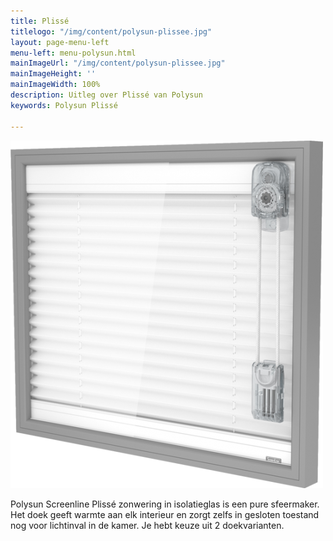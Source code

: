 ```yaml
---
title: Plissé
titlelogo: "/img/content/polysun-plissee.jpg"
layout: page-menu-left
menu-left: menu-polysun.html
mainImageUrl: "/img/content/polysun-plissee.jpg"
mainImageHeight: ''
mainImageWidth: 100%
description: Uitleg over Plissé van Polysun
keywords: Polysun Plissé

---
```


  
![](/img/content/polysun-plisse.png)

Polysun Screenline Plissé zonwering in isolatieglas is een pure sfeermaker. Het doek geeft warmte aan elk interieur en zorgt zelfs in gesloten toestand nog voor lichtinval in de kamer. Je hebt keuze uit 2 doekvarianten.